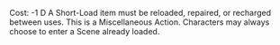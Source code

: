 Cost: -1 D
A Short-Load item must be reloaded, repaired, or recharged between uses. This is a Miscellaneous Action. Characters may always choose to enter a Scene already loaded.
